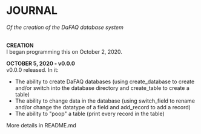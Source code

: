 # JOURNAL 
_Of the creation of the DaFAQ database system_ <br />
<br />

**CREATION** <br />
I began programming this on October 2, 2020.

**OCTOBER 5, 2020 - v0.0.0** <br />
v0.0.0 released. In it:

* The ability to create DaFAQ databases (using create_database to create and/or switch into the database directory and create_table to create a table)
* The ability to change data in the database (using switch_field to rename and/or change the datatype of a field and add_record to add a record)
* The ability to "poop" a table (print every record in the table) 

More details in README.md

